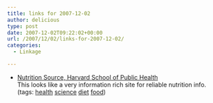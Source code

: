 ```yaml
---
title: links for 2007-12-02
author: delicious
type: post
date: 2007-12-02T09:22:02+00:00
url: /2007/12/02/links-for-2007-12-02/
categories:
  - Linkage

---
```

  * <div>
      <a href="http://www.hsph.harvard.edu/nutritionsource/index.html">Nutrition Source, Harvard School of Public Health</a>
    </div>
    
    <div>
      This looks like a very information rich site for reliable nutrition info.
    </div>
    
    <div>
      (tags: <a href="http://del.icio.us/tazzzzz/health">health</a> <a href="http://del.icio.us/tazzzzz/science">science</a> <a href="http://del.icio.us/tazzzzz/diet">diet</a> <a href="http://del.icio.us/tazzzzz/food">food</a>)
    </div>